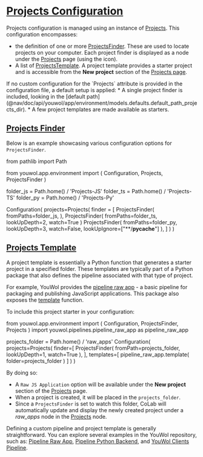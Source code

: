 # [Projects Configuration](@nav/doc/api/youwol/app/environment/models.models_project.Projects)

Projects configuration is managed using an instance of
[Projects](@nav/doc/api/youwol/app/environment/models.models_project.Projects). 
This configuration encompasses:
*  the definition of one or more 
   [ProjectsFinder](@nav/doc/api/youwol/app/environment/models.models_project.ProjectsFinder). 
   These are used to locate projects on your computer. Each project finder is displayed as a node under 
   the [Projects](@nav/projects) page (using the <i class='fas fa-object-group'></i> icon).
*  A list of [ProjectsTemplate](@nav/doc/api/youwol/app/environment/models.models_project.ProjectsTemplate).
   A project template provides a starter project and is accessible from the **New project** section of the
   [Projects page](@nav/projects).

<note level="hint">
 If no custom configuration for the `Projects` attribute is provided in the configuration file, 
a default setup is applied:
*  A single project finder is included, looking in the
[default path](@nav/doc/api/youwol/app/environment/models.defaults.default_path_projects_dir).
*  A few project templates are made available as starters.
</note>

## [Projects Finder](@nav/doc/api/youwol/app/environment/models.models_project.ProjectsFinder)

Below is an example showcasing various configuration options for `ProjectsFinder`.

<code-snippet language="python">
from pathlib import Path

from youwol.app.environment import (
        Configuration,
        Projects,
        ProjectsFinder
    )

folder_js = Path.home() / 'Projects-JS'
folder_ts = Path.home() / 'Projects-TS'
folder_py = Path.home() / 'Projects-Py'

Configuration(
    projects=Projects(
        finder = [
            ProjectsFinder(
                fromPaths=folder_js,
            ),
            ProjectsFinder(
                fromPaths=folder_ts,
                lookUpDepth=2,
                watch=True
            )
            ProjectsFinder(
                fromPaths=folder_py,
                lookUpDepth=3,
                watch=False,
                lookUpIgnore=["**/__pycache__"]
            ),
        ]
    )
)
</code-snippet>

## [Projects Template](@nav/doc/api/youwol/app/environment/models.models_project.ProjectsTemplate)

A project template is essentially a Python function that generates a starter project in a specified folder.
These templates are typically part of a Python package that also defines the pipeline associated with that type of 
project.

For example, YouWol provides the [pipeline raw app](@nav/doc/api/youwol/pipelines/pipeline_raw_app) - a basic pipeline
for packaging and publishing JavaScript applications. This package also exposes the
[template](@nav/doc/api/youwol/pipelines/pipeline_raw_app.template.template) function.


To include this project starter in your configuration:

<code-snippet language="python" highlightedLines="18-20">
from youwol.app.environment import (
    Configuration,
    ProjectsFinder,
    Projects
)
import youwol.pipelines.pipeline_raw_app as pipeline_raw_app

projects_folder = Path.home() / 'raw_apps'
Configuration(
    projects=Projects(
        finder=[
            ProjectsFinder(
                fromPath=projects_folder,
                lookUpDepth=1,
                watch=True
            ),
        ],
        templates=[
            pipeline_raw_app.template(
                folder=projects_folder
            )
        ]
    )
)
</code-snippet>


By doing so:
*  A `Raw JS Application` option will be available under the **New project** section 
   of the [Projects](@nav/projects) page.
*  When a project is created, it will be placed in the `projects_folder`.
*  Since a `ProjectsFinder` is set to watch this folder, CoLab will automatically update and display the newly
   created project under a <i class='fas fa-object-group'>raw_apps</i> node in the [Projects](@nav/projects) node. 

<note level="hint">
Defining a custom pipeline and project template is generally straightforward.
You can explore several examples in the YouWol repository, such as:
<a href="https://github.com/youwol/py-youwol/tree/main/src/youwol/pipelines/pipeline_raw_app" target="_blank">
Pipeline Raw App</a>,
<a href="https://github.com/youwol/py-youwol/tree/main/src/youwol/pipelines/pipeline_python_backend" target="_blank">
Pipeline Python Backend</a>, and
<a href="https://github.com/youwol/py-youwol/blob/main/lib/yw_clients/.yw_pipeline/yw_pipeline.py" target="_blank">
YouWol Clients Pipeline</a>.

</note>